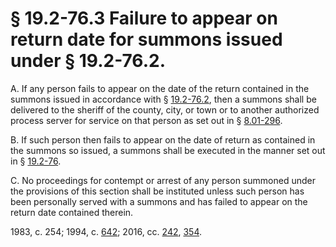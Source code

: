 # § 19.2-76.3 Failure to appear on return date for summons issued under § 19.2-76.2.

<p>A. If any person fails to appear on the date of the return contained in the summons issued in accordance with § <a href='http://law.lis.virginia.gov/vacode/19.2-76.2/'>19.2-76.2</a>, then a summons shall be delivered to the sheriff of the county, city, or town or to another authorized process server for service on that person as set out in § <a href='http://law.lis.virginia.gov/vacode/8.01-296/'>8.01-296</a>.</p><p>B. If such person then fails to appear on the date of return as contained in the summons so issued, a summons shall be executed in the manner set out in § <a href='http://law.lis.virginia.gov/vacode/19.2-76/'>19.2-76</a>.</p><p>C. No proceedings for contempt or arrest of any person summoned under the provisions of this section shall be instituted unless such person has been personally served with a summons and has failed to appear on the return date contained therein.</p><p>1983, c. 254; 1994, c. <a href='http://lis.virginia.gov/cgi-bin/legp604.exe?941+ful+CHAP0642'>642</a>; 2016, cc. <a href='http://lis.virginia.gov/cgi-bin/legp604.exe?161+ful+CHAP0242'>242</a>, <a href='http://lis.virginia.gov/cgi-bin/legp604.exe?161+ful+CHAP0354'>354</a>.</p>
